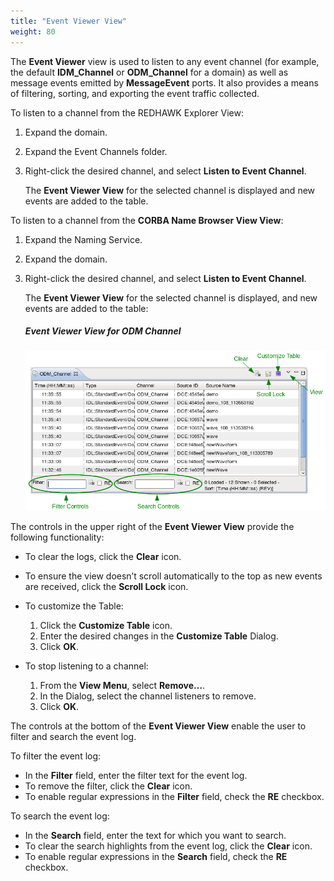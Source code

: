 ```yaml
---
title: "Event Viewer View"
weight: 80
---
```


The **Event Viewer** view is used to listen to any event channel (for example, the default **IDM_Channel** or **ODM_Channel** for a domain) as well as message events emitted by **MessageEvent** ports. It also provides a means of filtering, sorting, and exporting the event traffic collected.

To listen to a channel from the REDHAWK Explorer View:

1.  Expand the domain.

2.  Expand the Event Channels folder.

3.  Right-click the desired channel, and select **Listen to Event Channel**.

    The **Event Viewer View** for the selected channel is displayed and new events are added to the table.

To listen to a channel from the **CORBA Name Browser View View**:

1.  Expand the Naming Service.

2.  Expand the domain.

3.  Right-click the desired channel, and select **Listen to Event Channel**.

    The **Event Viewer View** for the selected channel is displayed, and new events are added to the table:
    ##### Event Viewer View for ODM Channel
    ![The Event Viewer View for the ODM Channel](../../images/eventViewer.png)

The controls in the upper right of the **Event Viewer View** provide the following functionality:

  - To clear the logs, click the **Clear** icon.
  - To ensure the view doesn’t scroll automatically to the top as new events are received, click the **Scroll Lock** icon.

  - To customize the Table:
    1.  Click the **Customize Table** icon.
    2.  Enter the desired changes in the **Customize Table** Dialog.
    3.  Click **OK**.

  - To stop listening to a channel:
    1.  From the **View Menu**, select **Remove…**.
    2.  In the Dialog, select the channel listeners to remove.
    3.  Click **OK**.

The controls at the bottom of the **Event Viewer View** enable the user to filter and search the event log.

To filter the event log:

  - In the **Filter** field, enter the filter text for the event log.
  - To remove the filter, click the **Clear** icon.
  - To enable regular expressions in the **Filter** field, check the **RE** checkbox.

To search the event log:

  - In the **Search** field, enter the text for which you want to search.
  - To clear the search highlights from the event log, click the **Clear** icon.
  - To enable regular expressions in the **Search** field, check the **RE** checkbox.
